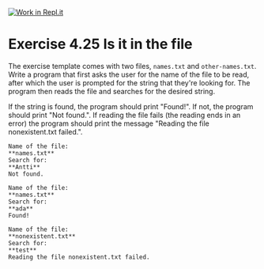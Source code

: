 [![Work in Repl.it](https://classroom.github.com/assets/work-in-replit-14baed9a392b3a25080506f3b7b6d57f295ec2978f6f33ec97e36a161684cbe9.svg)](https://classroom.github.com/online_ide?assignment_repo_id=3489995&assignment_repo_type=AssignmentRepo)
# Exercise 4.25 Is it in the file

The exercise template comes with two files, `names.txt` and `other-names.txt`. Write a program that first asks the user for the name of the file to be read, after which the user is prompted for the string that they're looking for. The program then reads the file and searches for the desired string.

If the string is found, the program should print "Found!". If not, the program should print "Not found.". If reading the file fails (the reading ends in an error) the program should print the message "Reading the file nonexistent.txt failed.".

```plaintext
Name of the file:
**names.txt**
Search for:
**Antti**
Not found.
```

```plaintext
Name of the file:
**names.txt**
Search for:
**ada**
Found!
```

```plaintext
Name of the file:
**nonexistent.txt**
Search for:
**test**
Reading the file nonexistent.txt failed.
```
